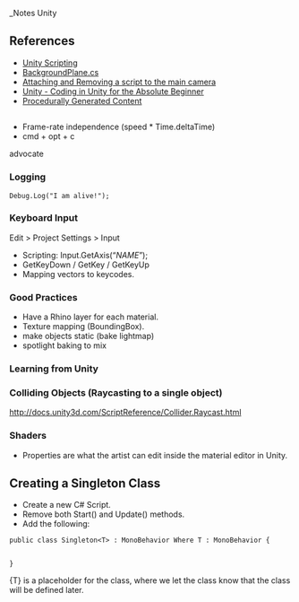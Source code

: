 _Notes Unity

## References

* [Unity Scripting](http://docs.unity3d.com/Manual/ScriptingSection.html)
* [BackgroundPlane.cs](https://gist.github.com/pyrobot/4363640)
* [Attaching and Removing a script to the main camera](http://answers.unity3d.com/questions/255799/attaching-and-removing-a-script-to-the-main-camera.html)
* [Unity - Coding in Unity for the Absolute Beginner](https://unity3d.com/learn/tutorials/modules/beginner/live-training-archive/coding-for-the-absolute-beginner)
* [Procedurally Generated Content](http://www.xataka.com/videojuegos/procedurally-generated-content-la-revolucion-de-los-videojuegos-es-ahora-aunque-llevamos-40-anos-creandola?utm_source=twitter.com&utm_medium=social&utm_campaign=buffer&utm_content=buffer71420)

## 

* Frame-rate independence (speed * Time.deltaTime)
* cmd + opt + c

advocate


### Logging

```
Debug.Log("I am alive!");
```

### Keyboard Input

Edit > Project Settings > Input

* Scripting: Input.GetAxis(“_NAME_”);
* GetKeyDown / GetKey / GetKeyUp
* Mapping vectors to keycodes.


### Good Practices

* Have a Rhino layer for each material.
* Texture mapping (BoundingBox).
* make objects static (bake lightmap)
* spotlight baking to mix


### Learning from Unity

### Colliding Objects (Raycasting to a single object)

http://docs.unity3d.com/ScriptReference/Collider.Raycast.html

### Shaders

* Properties are what the artist can edit inside the material editor in Unity.

## Creating a Singleton Class

* Create a new C# Script.
* Remove both Start() and Update() methods.
* Add the following:

```
public class Singleton<T> : MonoBehavior Where T : MonoBehavior {


}
```

{T} is a placeholder for the class, where we let the class know that the class will be defined later.

